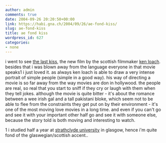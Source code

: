 ```yaml
---
author: admin
comments: true
date: 2004-09-26 20:20:50+00:00
link: https://habi.gna.ch/2004/09/26/ae-fond-kiss/
slug: ae-fond-kiss
title: ae fond kiss
wordpress_id: 627
categories:
- none
---
```


i went to see [the last kiss](http://imdb.com/title/tt0380366/), the new film by the scottish filmmaker [ken loach](http://imdb.com/name/nm0516360/). besides that i was blown away from the language everyone in that movie speaks1 i just loved it.
as always ken loach is able to draw a very intense portrait of simple people (simple in a good way). his way of directing a movie is so far away from the way movies are don in hollywood. the people are real, so real that you start to sniff if they cry or laugh with them when they tell jokes.
although the movie is quite bitter - it's about the romance between a wee irish gal and a tall pakistani bloke, which seem not to be able to flee from the constraints they get put on by their environment - it's one of the most moving love movies in a long time. and even if you can't go and see it with your important other half go and see it with someone else, because the story told is  both moving and interesting to watch.

1 i studied half a year at [strathclyde university](http://www.strath.ac.uk/) in glasgow, hence i'm quite fond of the glaswegian/scottish accent..
